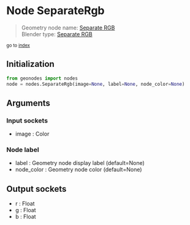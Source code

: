 
# Node SeparateRgb

> Geometry node name: [Separate RGB](https://docs.blender.org/manual/en/latest/modeling/geometry_nodes/color/separate_rgb.html)<br>
  Blender type: [Separate RGB](https://docs.blender.org/api/current/bpy.types.ShaderNodeSeparateRGB.html)
  
<sub>go to [index](index.md)</sub>

## Initialization

```python
from geonodes import nodes
node = nodes.SeparateRgb(image=None, label=None, node_color=None)
```



## Arguments


### Input sockets

- image : Color

### Node label

- label : Geometry node display label (default=None)
- node_color : Geometry node color (default=None)

## Output sockets

- r : Float
- g : Float
- b : Float
